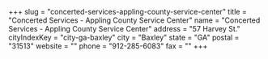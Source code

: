 +++
slug = "concerted-services-appling-county-service-center"
title = "Concerted Services - Appling County Service Center"
name = "Concerted Services - Appling County Service Center"
address = "57 Harvey St."
cityIndexKey = "city-ga-baxley"
city = "Baxley"
state = "GA"
postal = "31513"
website = ""
phone = "912-285-6083"
fax = ""
+++
